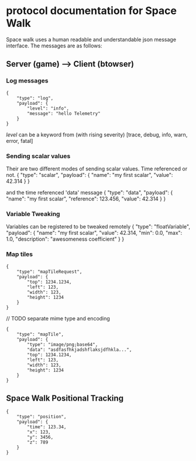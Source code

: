 # protocol documentation for Space Walk
Space walk uses a human readable and understandable json message interface. The messages are as follows:

## Server (game) --> Client (btowser)

### Log messages
	{
		"type": "log",
		"payload": {
			"level": "info",
			"message": "hello Telemetry"
		}
	}

*level* can be a keyword from (with rising severity)
	[trace, debug, info, warn, error, fatal]

### Sending scalar values
Their are two different modes of sending scalar values. Time referenced or not.
	{
		"type": "scalar",
		"payload": {
			"name": "my first scalar",
			"value": 42.314
		}
	}

and the time referenced 'data' message
	{
		"type": "data",
		"payload": {
			"name": "my first scalar",
			"reference": 123.456,
			"value": 42.314
		}
	}

### Variable Tweaking

Variables can be registered to be tweaked remotely
	{
		"type": "floatVariable",
		"payload": {
			"name": "my first scalar",
			"value": 42.314,
			"min": 0.0,
			"max": 1.0,
			"description": "awesomeness coefficient"
		}
	}


### Map tiles

	{
		"type": "mapTileRequest",
		"payload": {
			"top": 1234.1234,
			"left": 123,
			"width": 123,
			"height": 1234
		}
	}

// TODO separate mime type and encoding

	{
		"type": "mapTile",
		"payload": {
			"type": "image/png;base64",
			"data": "asdfasfhkjadshflaksjdfhkla...",
			"top": 1234.1234,
			"left": 123,
			"width": 123,
			"height": 1234
		}
	}



## Space Walk Positional Tracking
	{
		"type": "position",
		"payload": {
			"time": 123.34,
			"x": 123,
			"y": 3456,
			"z": 789
		}
	}
